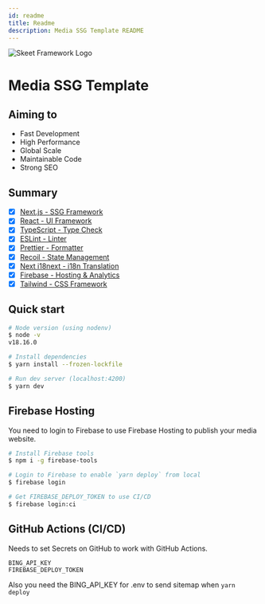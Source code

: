 ```yaml
---
id: readme
title: Readme
description: Media SSG Template README
---
```


![Skeet Framework Logo](https://storage.googleapis.com/skeet-assets/imgs/logo/ogp.png)

# Media SSG Template

## Aiming to

- Fast Development
- High Performance
- Global Scale
- Maintainable Code
- Strong SEO

## Summary

- [x] [Next.js - SSG Framework](https://nextjs.org/)
- [x] [React - UI Framework](https://reactjs.org/)
- [x] [TypeScript - Type Check](https://www.typescriptlang.org/)
- [x] [ESLint - Linter](https://eslint.org/)
- [x] [Prettier - Formatter](https://prettier.io/)
- [x] [Recoil - State Management](https://recoiljs.org/)
- [x] [Next i18next - i18n Translation](https://github.com/isaachinman/next-i18next)
- [x] [Firebase - Hosting & Analytics](https://firebase.google.com/)
- [x] [Tailwind - CSS Framework](https://tailwindcss.com/)

## Quick start

```bash
# Node version (using nodenv)
$ node -v
v18.16.0

# Install dependencies
$ yarn install --frozen-lockfile

# Run dev server (localhost:4200)
$ yarn dev
```

## Firebase Hosting

You need to login to Firebase to use Firebase Hosting to publish your media website.

```bash
# Install Firebase tools
$ npm i -g firebase-tools

# Login to Firebase to enable `yarn deploy` from local
$ firebase login

# Get FIREBASE_DEPLOY_TOKEN to use CI/CD
$ firebase login:ci

```

## GitHub Actions (CI/CD)

Needs to set Secrets on GitHub to work with GitHub Actions.

```
BING_API_KEY
FIREBASE_DEPLOY_TOKEN
```

Also you need the BING_API_KEY for .env to send sitemap when `yarn deploy`
